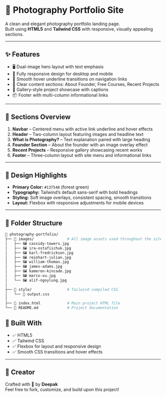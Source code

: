# 📸 Photography Portfolio Site

A clean and elegant photography portfolio landing page.  
Built using **HTML5** and **Tailwind CSS** with responsive, visually appealing sections.

---

## ✨ Features

- 🖥️ Dual-image hero layout with text emphasis
- 📱 Fully responsive design for desktop and mobile
- 🌈 Smooth hover underline transitions on navigation links
- 🧠 Clear content sections: About Founder, Free Courses, Recent Projects
- 🎯 Gallery-style project showcase with captions
- 📦 Footer with multi-column informational links

---

## 📌 Sections Overview

1. **Navbar** – Centered menu with active link underline and hover effects
2. **Header** – Two-column layout featuring images and headline text
3. **What is Photography?** – Text explanation paired with large heading
4. **Founder Section** – About the founder with an image overlay effect
5. **Recent Projects** – Responsive gallery showcasing recent works
6. **Footer** – Three-column layout with site menu and informational links

---

## 🎨 Design Highlights

- **Primary Color:** `#137548` (forest green)
- **Typography:** Tailwind’s default sans-serif with bold headings
- **Styling:** Soft image overlays, consistent spacing, smooth transitions
- **Layout:** Flexbox with responsive adjustments for mobile devices

---

## 📁 Folder Structure

```bash
📁 photography-portfolio/
├── 📁 images/               # All image assets used throughout the site
│   ├── 🖼️ cassidy-towers.jpg
│   ├── 🖼️ ira-ostafiichuk.jpg
│   ├── 🖼️ karl-fredrickson.jpg
│   ├── 🖼️ reinhart-julian.jpg
│   ├── 🖼️ william-thomas.jpg
│   ├── 🖼️ james-adams.jpg
│   ├── 🖼️ kameron-kincade.jpg
│   ├── 🖼️ marco-xu.jpg
│   └── 🖼️ alif-ngoylung.jpg
│
├── 📁 style/                # Tailwind compiled CSS
│   └── 🎨 output.css
│
├── 📄 index.html            # Main project HTML file
└── 📄 README.md             # Project documentation


```

## 🧱 Built With

- ✅ HTML5
- ✅ Tailwind CSS
- ✅ Flexbox for layout and responsive design
- ✅ Smooth CSS transitions and hover effects

---

## 🙌 Creator

Crafted with 💙 by **Deepak**  
Feel free to fork, customize, and build upon this project!

